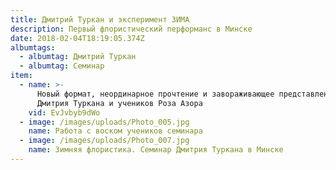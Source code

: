 ```yaml
---
title: Дмитрий Туркан и эксперимент ЗИМА
description: Первый флористический перформанс в Минске
date: 2018-02-04T18:19:05.374Z
albumtags:
  - albumtag: Дмитрий Туркан
  - albumtag: Семинар
item:
  - name: >-
      Новый формат, неординарное прочтение и завораживающее представление от
      Дмитрия Туркана и учеников Роза Азора
    vid: EvJvbyb9dWo
  - image: /images/uploads/Photo_005.jpg
    name: Работа с воском учеников семинара
  - image: /images/uploads/Photo_007.jpg
    name: Зимняя флористика. Семинар Дмитрия Туркана в Минске
---
```


